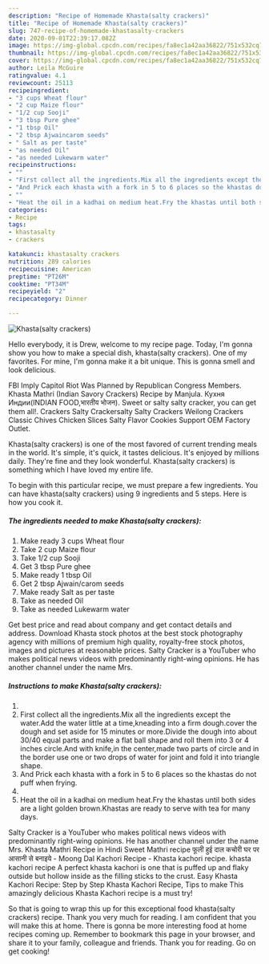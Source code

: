 ```yaml
---
description: "Recipe of Homemade Khasta(salty crackers)"
title: "Recipe of Homemade Khasta(salty crackers)"
slug: 747-recipe-of-homemade-khastasalty-crackers
date: 2020-09-01T22:39:17.082Z
image: https://img-global.cpcdn.com/recipes/fa8ec1a42aa36822/751x532cq70/khastasalty-crackers-recipe-main-photo.jpg
thumbnail: https://img-global.cpcdn.com/recipes/fa8ec1a42aa36822/751x532cq70/khastasalty-crackers-recipe-main-photo.jpg
cover: https://img-global.cpcdn.com/recipes/fa8ec1a42aa36822/751x532cq70/khastasalty-crackers-recipe-main-photo.jpg
author: Leila McGuire
ratingvalue: 4.1
reviewcount: 25113
recipeingredient:
- "3 cups Wheat flour"
- "2 cup Maize flour"
- "1/2 cup Sooji"
- "3 tbsp Pure ghee"
- "1 tbsp Oil"
- "2 tbsp Ajwaincarom seeds"
- " Salt as per taste"
- "as needed Oil"
- "as needed Lukewarm water"
recipeinstructions:
- ""
- "First collect all the ingredients.Mix all the ingredients except the water.Add the water little at a time,kneading into a firm dough.cover the dough and set aside for 15 minutes or more.Divide the dough into about 30/40 equal parts and make a flat ball shape and roll them into 3 or 4 inches circle.And with knife,in the center,made two parts of circle and in the border use one or two drops of water for joint and fold it into triangle shape."
- "And Prick each khasta with a fork in 5 to 6 places so the khastas do not puff when frying."
- ""
- "Heat the oil in a kadhai on medium heat.Fry the khastas until both sides are a light golden brown.Khastas are ready to serve with tea for many days."
categories:
- Recipe
tags:
- khastasalty
- crackers

katakunci: khastasalty crackers 
nutrition: 289 calories
recipecuisine: American
preptime: "PT26M"
cooktime: "PT34M"
recipeyield: "2"
recipecategory: Dinner

---
```



![Khasta(salty crackers)](https://img-global.cpcdn.com/recipes/fa8ec1a42aa36822/751x532cq70/khastasalty-crackers-recipe-main-photo.jpg)

Hello everybody, it is Drew, welcome to my recipe page. Today, I'm gonna show you how to make a special dish, khasta(salty crackers). One of my favorites. For mine, I'm gonna make it a bit unique. This is gonna smell and look delicious.

FBI Imply Capitol Riot Was Planned by Republican Congress Members. Khasta Mathri (Indian Savory Crackers) Recipe by Manjula. Кухня Индии(INDIAN FOOD,भारतीय भोजन). Sweet or salty salty cracker, you can get them all!. Crackers Salty Crackersalty Salty Crackers Weilong Crackers Classic Chives Chicken Slices Salty Flavor Cookies Support OEM Factory Outlet.

Khasta(salty crackers) is one of the most favored of current trending meals in the world. It's simple, it's quick, it tastes delicious. It's enjoyed by millions daily. They're fine and they look wonderful. Khasta(salty crackers) is something which I have loved my entire life.


To begin with this particular recipe, we must prepare a few ingredients. You can have khasta(salty crackers) using 9 ingredients and 5 steps. Here is how you cook it.

<!--inarticleads1-->

##### The ingredients needed to make Khasta(salty crackers):

1. Make ready 3 cups Wheat flour
1. Take 2 cup Maize flour
1. Take 1/2 cup Sooji
1. Get 3 tbsp Pure ghee
1. Make ready 1 tbsp Oil
1. Get 2 tbsp Ajwain/carom seeds
1. Make ready  Salt as per taste
1. Take as needed Oil
1. Take as needed Lukewarm water


Get best price and read about company and get contact details and address. Download Khasta stock photos at the best stock photography agency with millions of premium high quality, royalty-free stock photos, images and pictures at reasonable prices. Salty Cracker is a YouTuber who makes political news videos with predominantly right-wing opinions. He has another channel under the name Mrs. 

<!--inarticleads2-->

##### Instructions to make Khasta(salty crackers):

1. 
1. First collect all the ingredients.Mix all the ingredients except the water.Add the water little at a time,kneading into a firm dough.cover the dough and set aside for 15 minutes or more.Divide the dough into about 30/40 equal parts and make a flat ball shape and roll them into 3 or 4 inches circle.And with knife,in the center,made two parts of circle and in the border use one or two drops of water for joint and fold it into triangle shape.
1. And Prick each khasta with a fork in 5 to 6 places so the khastas do not puff when frying.
1. 
1. Heat the oil in a kadhai on medium heat.Fry the khastas until both sides are a light golden brown.Khastas are ready to serve with tea for many days.


Salty Cracker is a YouTuber who makes political news videos with predominantly right-wing opinions. He has another channel under the name Mrs. Khasta Mathri Recipe in Hindi Sweet Mathri recipe फूली हुई दाल कचोरी घर पर आसानी से बनाइये - Moong Dal Kachori Recipe - Khasta kachori recipe. khasta kachori recipe A perfect khasta kachori is one that is puffed up and flaky outside but hollow inside as the filling sticks to the crust. Easy Khasta Kachori Recipe: Step by Step Khasta Kachori Recipe, Tips to make This amazingly delicious Khasta Kachori recipe is a must try! 

So that is going to wrap this up for this exceptional food khasta(salty crackers) recipe. Thank you very much for reading. I am confident that you will make this at home. There is gonna be more interesting food at home recipes coming up. Remember to bookmark this page in your browser, and share it to your family, colleague and friends. Thank you for reading. Go on get cooking!
